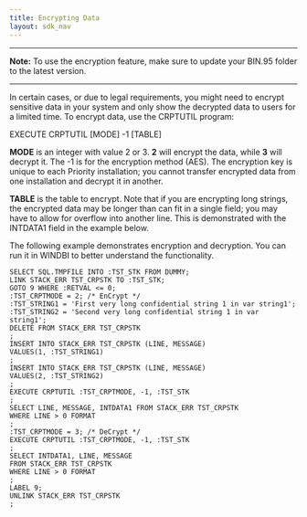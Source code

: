 ```yaml
---
title: Encrypting Data
layout: sdk_nav
---
```


------------------------------------------------------------------------

**Note:** To use the encryption feature, make sure to update your BIN.95
folder to the latest version.

------------------------------------------------------------------------

In certain cases, or due to legal requirements, you might need to
encrypt sensitive data in your system and only show the decrypted data
to users for a limited time. To encrypt data, use the CRPTUTIL program:

EXECUTE CRPTUTIL \[MODE\] -1 \[TABLE\]

**MODE** is an integer with value 2 or 3. **2** will encrypt the data,
while **3** will decrypt it. The -1 is for the encryption method (AES).
The encryption key is unique to each Priority installation; you cannot
transfer encrypted data from one installation and decrypt it in another.

**TABLE** is the table to encrypt. Note that if you are encrypting long
strings, the encrypted data may be longer than can fit in a single
field; you may have to allow for overflow into another line. This is
demonstrated with the INTDATA1 field in the example below.

The following example demonstrates encryption and decryption. You can
run it in WINDBI to better understand the functionality.

``` tsql
SELECT SQL.TMPFILE INTO :TST_STK FROM DUMMY;
LINK STACK_ERR TST_CRPSTK TO :TST_STK;
GOTO 9 WHERE :RETVAL <= 0;
:TST_CRPTMODE = 2; /* EnCrypt */
:TST_STRING1 = 'First very long confidential string 1 in var string1'; 
:TST_STRING2 = 'Second very long confidential string 1 in var string1'; 
DELETE FROM STACK_ERR TST_CRPSTK
;
INSERT INTO STACK_ERR TST_CRPSTK (LINE, MESSAGE)
VALUES(1, :TST_STRING1)
;
INSERT INTO STACK_ERR TST_CRPSTK (LINE, MESSAGE)
VALUES(2, :TST_STRING2)
;
EXECUTE CRPTUTIL :TST_CRPTMODE, -1, :TST_STK
;
SELECT LINE, MESSAGE, INTDATA1 FROM STACK_ERR TST_CRPSTK
WHERE LINE > 0 FORMAT
;
:TST_CRPTMODE = 3; /* DeCrypt */
EXECUTE CRPTUTIL :TST_CRPTMODE, -1, :TST_STK
;
SELECT INTDATA1, LINE, MESSAGE
FROM STACK_ERR TST_CRPSTK 
WHERE LINE > 0 FORMAT
;
LABEL 9;
UNLINK STACK_ERR TST_CRPSTK
;
```
